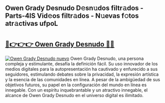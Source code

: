 ## Owen Grady Desnudo D𝚎sn𝚞dos filtr𝚊dos - Parts-4lS Vid𝚎os filtr𝚊dos - N𝚞evas f𝚘tos atr𝚊ctivas ufpoL

# <h2><a href="http://mb4lf7b.tromn.icu/?c=Owen+Grady+Desnudo">🔗👉👉👉 Owen Grady Desnudo 🔗🔗</a></h2>

[![Owen Grady Desnudo nuevo](https://i.imgur.com/pEAQMta.gif)](http://mb4lf7b.tromn.icu/?c=Owen+Grady+Desnudo)
Owen Grady Desnudo, una persona compleja y estimulante, desafía la definición fácil. Su uso innovador de los medios digitales para la autopresentación ha cautivado y enfurecido a sus seguidores, estimulando debates sobre la privacidad, la expresión artística y la esencia de las comunidades en línea. A pesar de la ambigüedad de sus objetivos futuros, su papel en la configuración del mundo en línea es innegable. Con un espíritu inquebrantable y un atractivo innegable, el alcance de Owen Grady Desnudo en el universo digital es ilimitado.
